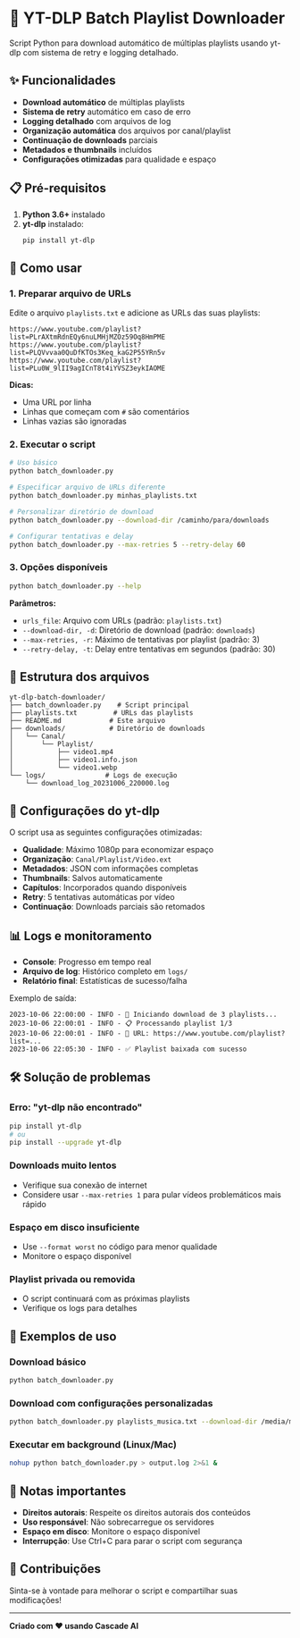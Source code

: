 # 🎥 YT-DLP Batch Playlist Downloader

Script Python para download automático de múltiplas playlists usando yt-dlp com sistema de retry e logging detalhado.

## ✨ Funcionalidades

- **Download automático** de múltiplas playlists
- **Sistema de retry** automático em caso de erro
- **Logging detalhado** com arquivos de log
- **Organização automática** dos arquivos por canal/playlist
- **Continuação de downloads** parciais
- **Metadados e thumbnails** incluídos
- **Configurações otimizadas** para qualidade e espaço

## 📋 Pré-requisitos

1. **Python 3.6+** instalado
2. **yt-dlp** instalado:
   ```bash
   pip install yt-dlp
   ```

## 🚀 Como usar

### 1. Preparar arquivo de URLs

Edite o arquivo `playlists.txt` e adicione as URLs das suas playlists:

```
https://www.youtube.com/playlist?list=PLrAXtmRdnEQy6nuLMHjMZOz59Oq8HmPME
https://www.youtube.com/playlist?list=PLQVvvaa0QuDfKTOs3Keq_kaG2P55YRn5v
https://www.youtube.com/playlist?list=PLu0W_9lII9agICnT8t4iYVSZ3eykIAOME
```

**Dicas:**
- Uma URL por linha
- Linhas que começam com `#` são comentários
- Linhas vazias são ignoradas

### 2. Executar o script

```bash
# Uso básico
python batch_downloader.py

# Especificar arquivo de URLs diferente
python batch_downloader.py minhas_playlists.txt

# Personalizar diretório de download
python batch_downloader.py --download-dir /caminho/para/downloads

# Configurar tentativas e delay
python batch_downloader.py --max-retries 5 --retry-delay 60
```

### 3. Opções disponíveis

```bash
python batch_downloader.py --help
```

**Parâmetros:**
- `urls_file`: Arquivo com URLs (padrão: `playlists.txt`)
- `--download-dir, -d`: Diretório de download (padrão: `downloads`)
- `--max-retries, -r`: Máximo de tentativas por playlist (padrão: 3)
- `--retry-delay, -t`: Delay entre tentativas em segundos (padrão: 30)

## 📁 Estrutura dos arquivos

```
yt-dlp-batch-downloader/
├── batch_downloader.py    # Script principal
├── playlists.txt         # URLs das playlists
├── README.md            # Este arquivo
├── downloads/           # Diretório de downloads
│   └── Canal/
│       └── Playlist/
│           ├── video1.mp4
│           ├── video1.info.json
│           └── video1.webp
└── logs/               # Logs de execução
    └── download_log_20231006_220000.log
```

## 🔧 Configurações do yt-dlp

O script usa as seguintes configurações otimizadas:

- **Qualidade**: Máximo 1080p para economizar espaço
- **Organização**: `Canal/Playlist/Video.ext`
- **Metadados**: JSON com informações completas
- **Thumbnails**: Salvos automaticamente
- **Capítulos**: Incorporados quando disponíveis
- **Retry**: 5 tentativas automáticas por vídeo
- **Continuação**: Downloads parciais são retomados

## 📊 Logs e monitoramento

- **Console**: Progresso em tempo real
- **Arquivo de log**: Histórico completo em `logs/`
- **Relatório final**: Estatísticas de sucesso/falha

Exemplo de saída:
```
2023-10-06 22:00:00 - INFO - 🚀 Iniciando download de 3 playlists...
2023-10-06 22:00:01 - INFO - 📋 Processando playlist 1/3
2023-10-06 22:00:01 - INFO - 🔗 URL: https://www.youtube.com/playlist?list=...
2023-10-06 22:05:30 - INFO - ✅ Playlist baixada com sucesso
```

## 🛠️ Solução de problemas

### Erro: "yt-dlp não encontrado"
```bash
pip install yt-dlp
# ou
pip install --upgrade yt-dlp
```

### Downloads muito lentos
- Verifique sua conexão de internet
- Considere usar `--max-retries 1` para pular vídeos problemáticos mais rápido

### Espaço em disco insuficiente
- Use `--format worst` no código para menor qualidade
- Monitore o espaço disponível

### Playlist privada ou removida
- O script continuará com as próximas playlists
- Verifique os logs para detalhes

## 🎯 Exemplos de uso

### Download básico
```bash
python batch_downloader.py
```

### Download com configurações personalizadas
```bash
python batch_downloader.py playlists_musica.txt --download-dir /media/musicas --max-retries 5
```

### Executar em background (Linux/Mac)
```bash
nohup python batch_downloader.py > output.log 2>&1 &
```

## 📝 Notas importantes

- **Direitos autorais**: Respeite os direitos autorais dos conteúdos
- **Uso responsável**: Não sobrecarregue os servidores
- **Espaço em disco**: Monitore o espaço disponível
- **Interrupção**: Use Ctrl+C para parar o script com segurança

## 🤝 Contribuições

Sinta-se à vontade para melhorar o script e compartilhar suas modificações!

---

**Criado com ❤️ usando Cascade AI**
